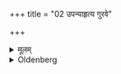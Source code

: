 +++
title = "02 उपन्याहृत्य गुरवे"

+++

<details><summary>मूलम्</summary>

उपन्याहृत्य गुरवे २
</details>

<details><summary>Oldenberg</summary>

2. And has offered a present to his Guru (i.e. to his) teacher,
</details>
